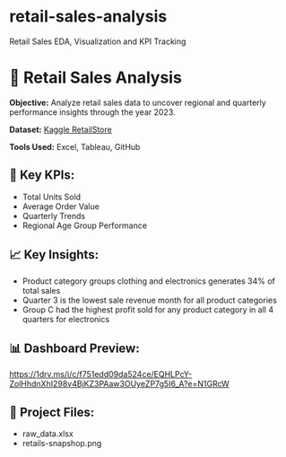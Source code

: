 # retail-sales-analysis
Retail Sales EDA, Visualization and KPI Tracking

# 🛒 Retail Sales Analysis

**Objective:** Analyze retail sales data to uncover regional and quarterly performance insights through the year 2023.

**Dataset:** [Kaggle RetailStore](https://www.kaggle.com/datasets/mohammadtalib786/retail-sales-dataset)

**Tools Used:** Excel, Tableau, GitHub

## 🔑 Key KPIs:
- Total Units Sold
- Average Order Value
- Quarterly Trends
- Regional Age Group Performance

## 📈 Key Insights:
- Product category groups clothing and electronics generates 34% of total sales
- Quarter 3 is the lowest sale revenue month for all product categories
- Group C had the highest profit sold for any product category in all 4 quarters for electronics

## 📊 Dashboard Preview:
https://1drv.ms/i/c/f751edd09da524ce/EQHLPcY-ZolHhdnXhI298v4BjKZ3PAaw3OUyeZP7g5I6_A?e=N1GRcW

## 📂 Project Files:
- raw_data.xlsx
- retails-snapshop.png
